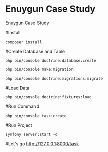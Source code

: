 # Enuygun Case Study

Enuygun Case Study

#Install

```
composer install
```

#Create Database and Table

```
php bin/console doctrine:database:create
```

```
php bin/console make:migration
```

```
php bin/console doctrine:migrations:migrate
```

#Load Data

```
php bin/console doctrine:fixtures:load
```

#Run Command

```
php bin/console task:create
```

#Run Project

```
symfony server:start -d
```

#Let's go http://127.0.0.1:8000/task
